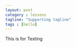 ```yaml
---
layout: post
category : lessons
tagline: "Supporting tagline"
tags : [hello]
---
```


This is for Testing
